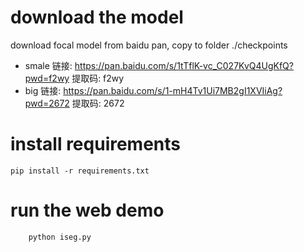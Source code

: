 # download the model

download focal model from baidu pan, copy to folder ./checkpoints
- smale 链接: https://pan.baidu.com/s/1tTflK-vc_C027KvQ4UgKfQ?pwd=f2wy 提取码: f2wy
- big 链接: https://pan.baidu.com/s/1-mH4Tv1Ui7MB2gI1XVIiAg?pwd=2672 提取码: 2672

# install requirements 
```shell
pip install -r requirements.txt
```

# run the web demo 
```shell
    python iseg.py
```
